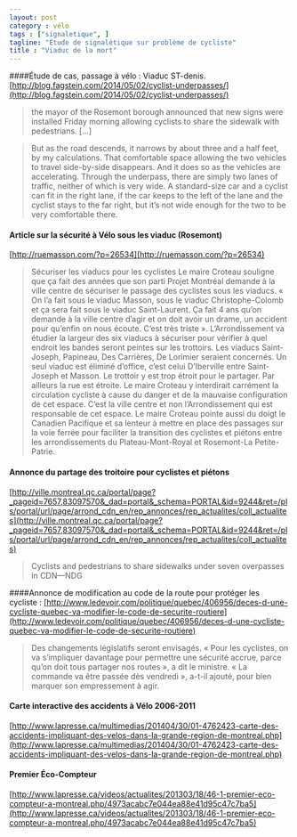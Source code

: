 ```yaml
---
layout: post  
category : vélo  
tags : ["signaletique", ]  
tagline: "Étude de signalétique sur problème de cycliste"  
title : "Viaduc de la mort"
---
```


####Étude de cas,  passage à vélo : Viaduc ST-denis.
[http://blog.fagstein.com/2014/05/02/cyclist-underpasses/](http://blog.fagstein.com/2014/05/02/cyclist-underpasses/)

>the mayor of the Rosemont borough announced that new signs were installed Friday morning allowing cyclists to share the sidewalk with pedestrians.
[...]

>But as the road descends, it narrows by about three and a half feet, by my calculations. That comfortable space allowing the two vehicles to travel side-by-side disappears. And it does so as the vehicles are accelerating. Through the underpass, there are simply two lanes of traffic, neither of which is very wide. A standard-size car and a cyclist can fit in the right lane, if the car keeps to the left of the lane and the cyclist stays to the far right, but it’s not wide enough for the two to be very comfortable there.


#### Article sur la sécurité à Vélo sous les viaduc (Rosemont)
[http://ruemasson.com/?p=26534](http://ruemasson.com/?p=26534)
> Sécuriser les viaducs pour les cyclistes
Le maire Croteau souligne que ça fait des années que son parti Projet Montréal demande à la ville centre de sécuriser le passage des cyclistes sous les viaducs. « On l’a fait sous le viaduc Masson, sous le viaduc Christophe-Colomb et ça sera fait sous le viaduc Saint-Laurent. Ça fait 4 ans qu’on demande à la ville centre d’agir et on doit avoir un drame, un accident pour qu’enfin on nous écoute. C’est très triste ».
L’Arrondissement va étudier la largeur des six viaducs à sécuriser pour vérifier à quel endroit les bandes seront peintes sur les trottoirs. Les viaducs Saint-Joseph, Papineau, Des Carrières, De Lorimier seraient concernés.
Un seul viaduc est éliminé d’office, c’est celui D’Iberville entre Saint-Joseph et Masson. Le trottoir y est trop étroit pour le partager. Par ailleurs la rue est étroite. Le maire Croteau y interdirait carrément la circulation cycliste à cause du danger et de la mauvaise configuration de cet espace. C’est la ville centre et non l’Arrondissement qui est responsable de cet espace.
Le maire Croteau pointe aussi du doigt le Canadien Pacifique et sa lenteur à mettre en place des passages sur la voie ferrée pour faciliter la transition des cyclistes et piétons entre les arrondissements du Plateau-Mont-Royal et Rosemont-La Petite-Patrie.

#### Annonce du partage des troitoire pour cyclistes et piétons
[http://ville.montreal.qc.ca/portal/page?_pageid=7657,83097570&_dad=portal&_schema=PORTAL&id=9244&ret=/pls/portal/url/page/arrond_cdn_en/rep_annonces/rep_actualites/coll_actualites](http://ville.montreal.qc.ca/portal/page?_pageid=7657,83097570&_dad=portal&_schema=PORTAL&id=9244&ret=/pls/portal/url/page/arrond_cdn_en/rep_annonces/rep_actualites/coll_actualites)
> Cyclists and pedestrians to share sidewalks under seven overpasses in CDN—NDG

####Annonce de modification au code de la route pour protéger les cycliste :
[http://www.ledevoir.com/politique/quebec/406956/deces-d-une-cycliste-quebec-va-modifier-le-code-de-securite-routiere](http://www.ledevoir.com/politique/quebec/406956/deces-d-une-cycliste-quebec-va-modifier-le-code-de-securite-routiere)

>Des changements législatifs seront envisagés. « Pour les cyclistes, on va s’impliquer davantage pour permettre une sécurité accrue, parce qu’on doit tous partager nos routes », a dit le ministre. « La commande va être passée dès vendredi », a-t-il ajouté, pour bien marquer son empressement à agir.



#### Carte interactive des accidents à Vélo 2006-2011
[http://www.lapresse.ca/multimedias/201404/30/01-4762423-carte-des-accidents-impliquant-des-velos-dans-la-grande-region-de-montreal.php](http://www.lapresse.ca/multimedias/201404/30/01-4762423-carte-des-accidents-impliquant-des-velos-dans-la-grande-region-de-montreal.php)

#### Premier Éco-Compteur

[http://www.lapresse.ca/videos/actualites/201303/18/46-1-premier-eco-compteur-a-montreal.php/4973acabc7e044ea88e41d95c47c7ba5](http://www.lapresse.ca/videos/actualites/201303/18/46-1-premier-eco-compteur-a-montreal.php/4973acabc7e044ea88e41d95c47c7ba5)